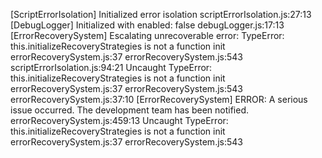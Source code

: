 [ScriptErrorIsolation] Initialized error isolation scriptErrorIsolation.js:27:13
[DebugLogger] Initialized with enabled: false debugLogger.js:17:13
[ErrorRecoverySystem] Escalating unrecoverable error: TypeError: this.initializeRecoveryStrategies is not a function
    init errorRecoverySystem.js:37
    <anonymous> errorRecoverySystem.js:543
scriptErrorIsolation.js:94:21
Uncaught TypeError: this.initializeRecoveryStrategies is not a function
    init errorRecoverySystem.js:37
    <anonymous> errorRecoverySystem.js:543
errorRecoverySystem.js:37:10
[ErrorRecoverySystem] ERROR: A serious issue occurred. The development team has been notified. errorRecoverySystem.js:459:13
Uncaught TypeError: this.initializeRecoveryStrategies is not a function
    init errorRecoverySystem.js:37
    <anonymous> errorRecoverySystem.js:543